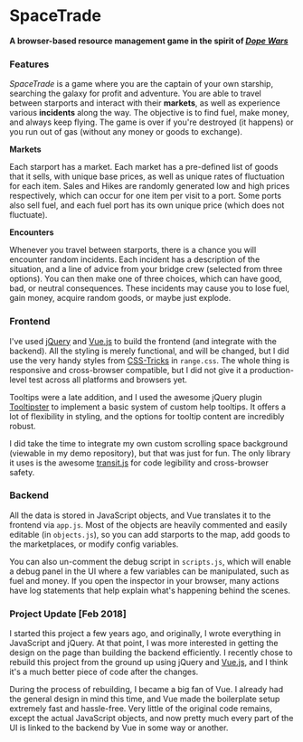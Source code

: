 # SpaceTrade
**A browser-based resource management game in the spirit of *[Dope Wars](https://en.wikipedia.org/wiki/Drugwars)***

### Features
*SpaceTrade* is a game where you are the captain of your own starship,
searching the galaxy for profit and adventure. You are able to travel
between starports and interact with their **markets**, as well as experience various
**incidents** along the way. The objective is to find fuel, make money, and
always keep flying. The game is over if you're destroyed (it happens) or you
run out of gas (without any money or goods to exchange).

**Markets**

Each starport has a market. Each market has a pre-defined list of goods
that it sells, with unique base prices, as well as unique rates of fluctuation
for each item. Sales and Hikes are randomly generated low and high prices
respectively, which can occur for one item per visit to a port. Some ports
also sell fuel, and each fuel port has its own unique price
(which does not fluctuate).

**Encounters**

Whenever you travel between starports, there is a chance you will encounter
random incidents. Each incident has a description of the situation, and a line
of advice from your bridge crew (selected from three options). You can then
make one of three choices, which can have good, bad, or neutral consequences.
These incidents may cause you to lose fuel, gain money, acquire random goods,
or maybe just explode.

### Frontend
I've used [jQuery](https://jquery.com/) and [Vue.js](https://vuejs.org/) to
build the frontend (and integrate with the backend). All the styling
is merely functional, and will be changed, but I did use the very handy styles from
[CSS-Tricks](https://css-tricks.com/styling-cross-browser-compatible-range-inputs-css/)
in `range.css`. The whole thing is responsive and cross-browser compatible,
but I did not give it a production-level test across all platforms and browsers yet.

Tooltips were a late addition, and I used the awesome jQuery plugin
[Tooltipster](http://iamceege.github.io/tooltipster/) to implement
a basic system of custom help tooltips. It offers a lot of flexibility in styling,
and the options for tooltip content are incredibly robust.

I did take the time to integrate my own custom scrolling space background
(viewable in my demo repository), but that was just for fun. The only
library it uses is the awesome [transit.js](http://ricostacruz.com/jquery.transit/)
for code legibility and cross-browser safety.

### Backend
All the data is stored in JavaScript objects, and Vue translates it to the
frontend via `app.js`. Most of the objects are heavily commented
and easily editable (in `objects.js`), so you can add starports to the map, add goods to
the marketplaces, or modify config variables.

You can also un-comment the debug script in `scripts.js`, which will enable
a debug panel in the UI where a few variables can be manipulated,
such as fuel and money. If you open the inspector in your browser, many
actions have log statements that help explain what's happening behind the
scenes.

### Project Update [Feb 2018]
I started this project a few years ago, and originally, I wrote everything
in JavaScript and jQuery. At that point, I was more interested in
getting the design on the page than building the backend efficiently.
I recently chose to rebuild this project from the ground up using jQuery and
[Vue.js](https://vuejs.org/), and I think it's a much better piece of code
after the changes.

During the process of rebuilding, I became a big fan of Vue. I already had the general
design in mind this time, and Vue made the boilerplate setup
extremely fast and hassle-free. Very little of the original
code remains, except the actual JavaScript objects, and now pretty much every
part of the UI is linked to the backend by Vue in some way or another.